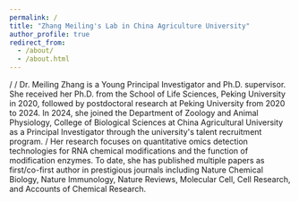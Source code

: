 ```yaml
---
permalink: /
title: "Zhang Meiling's Lab in China Agriculture University"
author_profile: true
redirect_from: 
  - /about/
  - /about.html
---
```

/
/
Dr. Meiling Zhang is a Young Principal Investigator and Ph.D. supervisor. She received her Ph.D. from the School of Life Sciences, Peking University in 2020, followed by postdoctoral research at Peking University from 2020 to 2024. In 2024, she joined the Department of Zoology and Animal Physiology, College of Biological Sciences at China Agricultural University as a Principal Investigator through the university's talent recruitment program.
/
Her research focuses on quantitative omics detection technologies for RNA chemical modifications and the function of modification enzymes. To date, she has published multiple papers as first/co-first author in prestigious journals including Nature Chemical Biology, Nature Immunology, Nature Reviews, Molecular Cell, Cell Research, and Accounts of Chemical Research.
